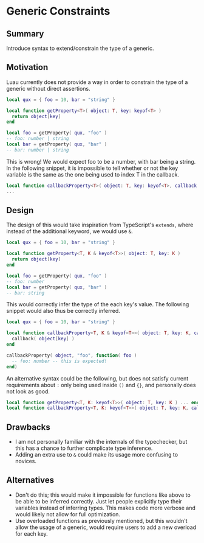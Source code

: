 # Generic Constraints
## Summary
Introduce syntax to extend/constrain the type of a generic.
## Motivation
Luau currently does not provide a way in order to constrain the type of a generic without direct assertions.
```lua
local qux = { foo = 10, bar = "string" }

local function getProperty<T>( object: T, key: keyof<T> )
  return object[key]
end

local foo = getProperty( qux, "foo" )
-- foo: number | string
local bar = getProperty( qux, "bar" )
-- bar: number | string
```
This is wrong! We would expect foo to be a number, with bar being a string.
In the following snippet, it is impossible to tell whether or not the key variable is the same as the one being used to index T in the callback.
```lua
local function callbackProperty<T>( object: T, key: keyof<T>, callback: (index<T, keyof<T>>) -> () )
...
```
## Design
The design of this would take inspiration from TypeScript's `extends`, where instead of the additional keyword, we would use `&`.
```lua
local qux = { foo = 10, bar = "string" }

local function getProperty<T, K & keyof<T>>( object: T, key: K )
  return object[key]
end

local foo = getProperty( qux, "foo" )
-- foo: number
local bar = getProperty( qux, "bar" )
-- bar: string
```
This would correctly infer the type of the each key's value.
The following snippet would also thus be correctly inferred.
```lua
local qux = { foo = 10, bar = "string" }

local function callbackProperty<T, K & keyof<T>>( object: T, key: K, callback: (index<T, K>) -> () )
  callback( object[key] )
end

callbackProperty( object, "foo", function( foo )
  -- foo: number -- this is expected!
end)
```
An alternative syntax could be the following, but does not satisfy current requirements about `:` only being used inside `()` and `{}`, and personally does not look as good.
```lua
local function getProperty<T, K: keyof<T>>( object: T, key: K ) ... end
local function callbackProperty<T, K: keyof<T>>( object: T, key: K, callback: (index<T, K>) -> () ) ... end
```
## Drawbacks
- I am not personally familiar with the internals of the typechecker, but this has a chance to further complicate type inference.
- Adding an extra use to `&` could make its usage more confusing to novices.
## Alternatives
- Don't do this; this would make it impossible for functions like above to be able to be inferred correctly. Just let people explicitly type their variables instead of inferring types. This makes code more verbose and would likely not allow for full optimization.
- Use overloaded functions as previously mentioned, but this wouldn't allow the usage of a generic, would require users to add a new overload for each key.
